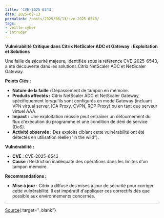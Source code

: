 ```yaml
---
title: 'CVE-2025-6543'
date: 2025-08-13
permalink: /posts/2025/08/13/cve-2025-6543/
tags:
- veille-cyber
- intruder
---
```

**Vulnérabilité Critique dans Citrix NetScaler ADC et Gateway : Exploitation et Solutions**

Une faille de sécurité majeure, identifiée sous la référence CVE-2025-6543, a été découverte dans les solutions Citrix NetScaler ADC et NetScaler Gateway.

**Points Clés :**

*   **Nature de la faille :** Dépassement de tampon en mémoire.
*   **Produits affectés :** Citrix NetScaler ADC et NetScaler Gateway, spécifiquement lorsqu'ils sont configurés en mode Gateway (incluant VPN virtual server, ICA Proxy, CVPN, RDP Proxy) ou en tant que serveur virtuel AAA.
*   **Impact :** Une exploitation réussie peut entraîner un détournement du flux d'exécution du programme et une condition de déni de service (DoS).
*   **Activité observée :** Des exploits ciblant cette vulnérabilité ont été détectés en utilisation réelle ("in the wild").

**Vulnérabilité :**

*   **CVE :** CVE-2025-6543
*   **Cause :** Restriction inadéquate des opérations dans les limites d'un tampon mémoire.

**Recommandations :**

*   **Mise à jour :** Citrix a diffusé des mises à jour de sécurité pour corriger cette vulnérabilité. Il est impératif d'appliquer ces correctifs dès que possible aux environnements concernés.

---
[Source](https://cvemon.intruder.io/cves/CVE-2025-6543){:target="_blank"}
